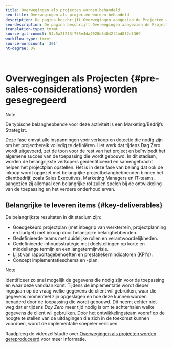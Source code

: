 ```yaml
---
title: Overwegingen als projecten worden behandeld
seo-title: Overwegingen als projecten worden behandeld
description: De pagina beschrijft Overwegingen aangezien de Projecten worden gescoord
seo-description: De pagina beschrijft Overwegingen aangezien de Projecten worden gescoord
translation-type: tm+mt
source-git-commit: 54c5a2f2f3f755e4da4028d54042f4bd8f2df369
workflow-type: tm+mt
source-wordcount: '301'
ht-degree: 0%

---
```



# Overwegingen als Projecten {#pre-sales-considerations} worden gesegregeerd

>[!NOTE]
>De typische belanghebbende voor deze activiteit is een Marketing/Bedrijfs Strategist.

Deze fase omvat alle inspanningen vóór verkoop en detectie die nodig zijn om het projectbereik volledig te definiëren. Het werk dat tijdens Dag Zero wordt uitgevoerd, zet de toon voor de rest van het project en beïnvloedt het algemene succes van de toepassing die wordt gebouwd.
In dit stadium, worden de belangrijkste verkopers geïdentificeerd en samengebracht helpen het projectplan opstellen. Het is in deze fase van belang dat ook de inkoop wordt opgezet met belangrijke projectbelanghebbenden binnen het clientbedrijf, zoals Sales Executives, Marketing Managers en IT-teams, aangezien zij allemaal een belangrijke rol zullen spelen bij de ontwikkeling van de toepassing en het verdere onderhoud ervan.

## Belangrijke te leveren items {#key-deliverables}

De belangrijkste resultaten in dit stadium zijn:

* Goedgekeurd projectplan (met inbegrip van werkterrein, projectplanning en budget) met inkoop door belangrijke belanghebbenden.
* Gedefinieerde teams met duidelijke rollen en verantwoordelijkheden.
* Gedefinieerde inhoudsstrategie met doelstellingen op korte en middellange termijn en een langetermijnvisie.
* Lijst van rapportagebehoeften en prestatiekernindicatoren (KPI&#39;s).
* Concept implementatieschema en -plan.

>[!NOTE]
>
>Identificeer zo snel mogelijk de gegevens die nodig zijn voor de toepassing en waar deze vandaan komt. Tijdens de implementatie wordt dieper ingegaan op de vraag welke gegevens de client wil gebruiken, waar die gegevens momenteel zijn opgeslagen en hoe deze kunnen worden benaderd door de toepassing die wordt gebouwd. Dit neemt echter niet weg dat er tijdens *Day Zero* meer tijd nodig is om te achterhalen welke gegevens de client wil gebruiken. Door het ontwikkelingsteam vooraf op de hoogte te stellen van de uitdagingen die zich in de toekomst kunnen voordoen, wordt de implementatie soepeler verlopen.

Raadpleeg de videozelfstudie over [Overwegingen als projecten worden gereproduceerd](https://helpx.adobe.com/experience-manager/6-5/screens/using/project-considerations.html) voor meer informatie.
